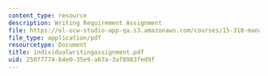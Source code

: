 ```yaml
---
content_type: resource
description: Writing Requirement Assignment
file: https://ol-ocw-studio-app-qa.s3.amazonaws.com/courses/15-310-managerial-psychology-laboratory-spring-2003/25077774b4e035e9a67a3af8983fed9f_individualwritingassignment.pdf
file_type: application/pdf
resourcetype: Document
title: individualwritingassignment.pdf
uid: 25077774-b4e0-35e9-a67a-3af8983fed9f
---
```

